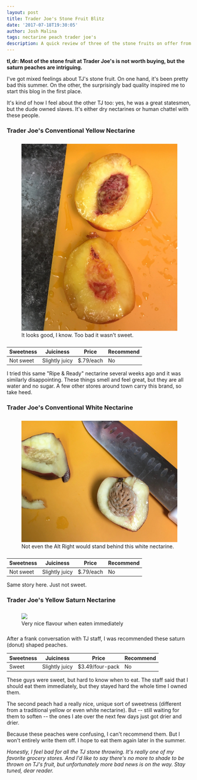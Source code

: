 ```yaml
---
layout: post
title: Trader Joe's Stone Fruit Blitz
date: '2017-07-18T19:30:05'
author: Josh Malina
tags: nectarine peach trader joe's
description: A quick review of three of the stone fruits on offer from Trader Joe's this summer
---
```


<b>tl,dr: Most of the stone fruit at Trader Joe's is not worth buying, but the saturn peaches are intriguing.</b>

I've got mixed feelings about TJ's stone fruit. On one hand, it's been pretty bad this summer.
On the other, the surprisingly bad quality inspired me to start this blog in the first place.

It's kind of how I feel about the other TJ too: yes, he was a great statesmen, but the dude owned slaves. It's either dry
nectarines or human chattel with these people.

### Trader Joe's Conventional Yellow Nectarine

<style>
    figure { padding-top:10px; padding-bottom: 10px;}
</style>

<figure>
    <img src="assets/images/tj_conv_yellow_nec.jpg">
    <figcaption>It looks good, I know. Too bad it wasn't sweet.</figcaption>
</figure>

|Sweetness|Juiciness|Price|Recommend|
|---|---|---|---|
|Not sweet|Slightly juicy|$.79/each|No|

I tried this same "Ripe & Ready" nectarine several weeks ago and it was similarly disappointing. These
things smell and feel great, but they are all water and no sugar. A few other stores
around town carry this brand, so take heed.


### Trader Joe's Conventional White Nectarine

<figure>
    <img src="assets/images/tj_white_nec_conv.jpg">
    <figcaption>Not even the Alt Right would stand behind this white nectarine.</figcaption>
</figure>

|Sweetness|Juiciness|Price|Recommend|
|---|---|---|---|
|Not sweet|Slightly juicy|$.79/each|No|

Same story here. Just not sweet.


### Trader Joe's Yellow Saturn Nectarine

<figure>
    <img src="https://thewindsorwriter.files.wordpress.com/2017/08/img_3277-e1499885704345.jpg?w=1200">
    <figcaption>Very nice flavour when eaten immediately</figcaption>
</figure>

After a frank conversation with TJ staff, I was recommended these saturn (donut) shaped peaches.

|Sweetness|Juiciness|Price|Recommend|
|---|---|---|---|
|Sweet|Slightly juicy|$3.49/four-pack|No|

These guys were sweet, but hard to know when to eat. The staff said that I should eat them
immediately, but they stayed hard the whole time I owned them.

The second peach had a really nice, unique sort of sweetness (different from a traditional
 yellow or even white nectarine). But -- still waiting for them to soften -- the ones
I ate over the next few days just got drier and drier.

Because these peaches were confusing, I can't recommend them. But I won't entirely write them off. I hope to eat
them again later in the summer.


<em>Honestly, I feel bad for all the TJ stone throwing. It's really one of my favorite grocery stores. And I'd like to say
there's no more to shade to be thrown on TJ's fruit, but unfortunately more bad news is on the way. Stay tuned,
 dear reader.</em>


